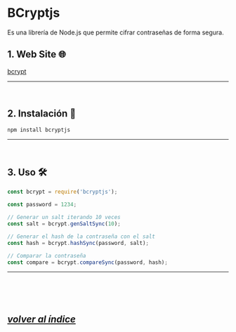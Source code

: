 # BCryptjs
Es una librería de Node.js que permite cifrar contraseñas de forma segura.

## 1. Web Site 🌐
[bcrypt](https://www.npmjs.com/package/bcryptjs)

---
<br>

## 2. Instalación 🔧
`npm install bcryptjs`

---
<br>

## 3. Uso 🛠️
```javascript
const bcrypt = require('bcryptjs');

const password = 1234;

// Generar un salt iterando 10 veces
const salt = bcrypt.genSaltSync(10);

// Generar el hash de la contraseña con el salt
const hash = bcrypt.hashSync(password, salt);

// Comparar la contraseña
const compare = bcrypt.compareSync(password, hash);
```
---
<br><br><br>

## *[volver al índice](../../../../README.md)*